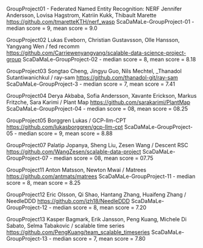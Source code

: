 GroupProject01 - Federated Named Entity Recognition: NERF
Jennifer Andersson, Lovisa Hagstrom, Katriin Kukk, Thibault Marette
https://github.com/tmaretteKTH/nerf_wasp
ScaDaMaLe-GroupProject-01 - median score = 9, mean score = 9.0 

GroupProject02
Lukas Eveborn, Christian Gustavsson, Olle Hansson, Yangyang Wen / fed recomm
https://github.com/Carriewenyangyang/scalable-data-science-project-group
ScaDaMaLe-GroupProject-02 - median score = 8, mean score = 8.18 

GroupProject03
Songtao Cheng, Jingyu Guo, Nils Mechtel, _Thanadol Sutantiwanichkul / ray-sam
https://github.com/thanadol-git/ray-sam
ScaDaMaLe-GroupProject-3 - median score = 7, mean score = 7.41 

GroupProject04
Derya Akbaba, Sofia Andersson, Xavante Erickson, Markus Fritzche, Sara Karimi  / Plant Map
https://github.com/sarakarimi/PlantMap
ScaDaMaLe-GroupProject-04 - median score = 08, mean score = 08.25 

GroupProject05
Borggren Lukas / GCP-llm-CPT
https://github.com/lukasborggren/gcp-llm-cpt
ScaDaMaLe-GroupProject-05 - median score = 9, mean score = 8.88 

GroupProject07
Palatip Jopanya, Sheng Liu, Zesen Wang / Descent RSC
https://github.com/WangZesen/scalable-data-project
ScaDaMaLe-GroupProject-07 - median score = 08, mean score = 07.75 

GroupProject11
Anton Matsson, Newton Mwai / Matrees
https://github.com/antmats/matrees
ScaDaMaLe-GroupProject-11 - median score = 8, mean score = 8.25

GroupProject12
Eric Olsson, Qi Shao, Hantang Zhang, Huaifeng Zhang / NeedleDDD
https://github.com/jzh18/NeedleDDD
ScaDaMaLe-GroupProject-12 - median score = 8, mean score = 7.20 

GroupProject13
Kasper Bagmark, Erik Jansson, Peng Kuang, Michele Di Sabato, Selma Tabakovic / scalable time series
https://github.com/PengKuang/team_scalable_timeseries
ScaDaMaLe-GroupProject-13 - median score = 7, mean score = 7.80 
